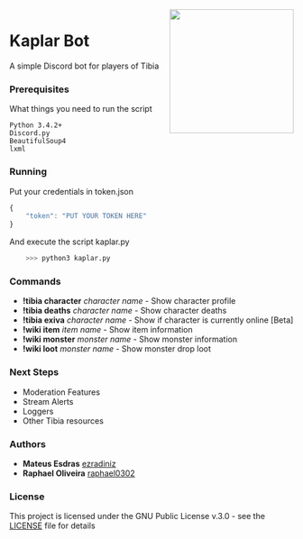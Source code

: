<img src="https://i.imgur.com/PAhKjtU.jpg" align="right" height="220" />

Kaplar Bot
==========

A simple Discord bot for players of Tibia

### Prerequisites

What things you need to run the script
```
Python 3.4.2+
Discord.py
BeautifulSoup4
lxml
```

### Running 
Put your credentials in token.json

```js
{
	"token": "PUT YOUR TOKEN HERE"
}
```
And execute the script kaplar.py
```python
    >>> python3 kaplar.py
```

### Commands
* **!tibia character** *character name* - Show character profile
* **!tibia deaths** *character name* - Show character deaths
* **!tibia exiva** *character name* - Show if character is currently online [Beta]
* **!wiki item** *item name* - Show item information
* **!wiki monster** *monster name* - Show  monster information
* **!wiki loot** *monster name* - Show monster drop loot

### Next Steps
* Moderation Features
* Stream Alerts
* Loggers
* Other Tibia resources

### Authors

* **Mateus Esdras** [ezradiniz](https://github.com/ezradiniz)
* **Raphael Oliveira** [raphael0302](https://github.com/raphael0302)

### License

This project is licensed under the GNU Public License v.3.0 - see the [LICENSE](LICENSE) file for details


